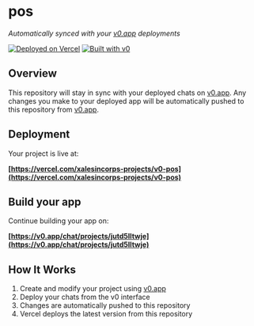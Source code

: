 # pos

*Automatically synced with your [v0.app](https://v0.app) deployments*

[![Deployed on Vercel](https://img.shields.io/badge/Deployed%20on-Vercel-black?style=for-the-badge&logo=vercel)](https://vercel.com/xalesincorps-projects/v0-pos)
[![Built with v0](https://img.shields.io/badge/Built%20with-v0.app-black?style=for-the-badge)](https://v0.app/chat/projects/jutd5lItwje)

## Overview

This repository will stay in sync with your deployed chats on [v0.app](https://v0.app).
Any changes you make to your deployed app will be automatically pushed to this repository from [v0.app](https://v0.app).

## Deployment

Your project is live at:

**[https://vercel.com/xalesincorps-projects/v0-pos](https://vercel.com/xalesincorps-projects/v0-pos)**

## Build your app

Continue building your app on:

**[https://v0.app/chat/projects/jutd5lItwje](https://v0.app/chat/projects/jutd5lItwje)**

## How It Works

1. Create and modify your project using [v0.app](https://v0.app)
2. Deploy your chats from the v0 interface
3. Changes are automatically pushed to this repository
4. Vercel deploys the latest version from this repository